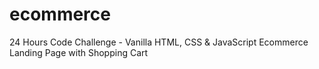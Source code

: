 # ecommerce
24 Hours Code Challenge - Vanilla HTML, CSS &amp; JavaScript  Ecommerce Landing Page with Shopping Cart
